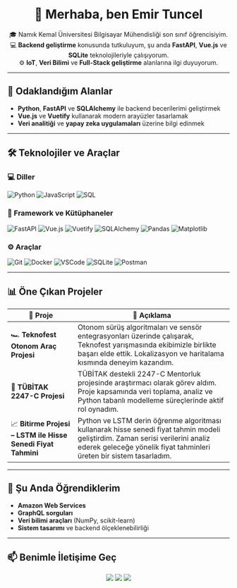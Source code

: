 <!-- Emir Tuncel | GitHub Profile README -->

<h1 align="center">👋 Merhaba, ben Emir Tuncel</h1>

<p align="center">
🎓 Namık Kemal Üniversitesi Bilgisayar Mühendisliği son sınıf öğrencisiyim.<br>
💻 <strong>Backend geliştirme</strong> konusunda tutkuluyum, şu anda <strong>FastAPI</strong>, <strong>Vue.js</strong> ve <strong>SQLite</strong> teknolojileriyle çalışıyorum.<br>
⚙️ <strong>IoT</strong>, <strong>Veri Bilimi</strong> ve <strong>Full-Stack geliştirme</strong> alanlarına ilgi duyuyorum.

</p>

---

## 🧠 Odaklandığım Alanlar
- **Python**, **FastAPI** ve **SQLAlchemy** ile backend becerilerimi geliştirmek  
- **Vue.js** ve **Vuetify** kullanarak modern arayüzler tasarlamak  
- **Veri analitiği** ve **yapay zeka uygulamaları** üzerine bilgi edinmek  

---

## 🛠️ Teknolojiler ve Araçlar  

### 💻 Diller  
![Python](https://img.shields.io/badge/Python-3776AB?style=for-the-badge&logo=python&logoColor=white)
![JavaScript](https://img.shields.io/badge/JavaScript-F7DF1E?style=for-the-badge&logo=javascript&logoColor=black)
![SQL](https://img.shields.io/badge/SQL-005C84?style=for-the-badge&logo=sqlite&logoColor=white)

### 🧩 Framework ve Kütüphaneler  
![FastAPI](https://img.shields.io/badge/FastAPI-009688?style=for-the-badge&logo=fastapi&logoColor=white)
![Vue.js](https://img.shields.io/badge/Vue.js-4FC08D?style=for-the-badge&logo=vuedotjs&logoColor=white)
![Vuetify](https://img.shields.io/badge/Vuetify-1867C0?style=for-the-badge&logo=vuetify&logoColor=white)
![SQLAlchemy](https://img.shields.io/badge/SQLAlchemy-D71F00?style=for-the-badge&logo=python&logoColor=white)
![Pandas](https://img.shields.io/badge/Pandas-150458?style=for-the-badge&logo=pandas&logoColor=white)
![Matplotlib](https://img.shields.io/badge/Matplotlib-11557C?style=for-the-badge&logo=plotly&logoColor=white)

### ⚙️ Araçlar  
![Git](https://img.shields.io/badge/Git-F05032?style=for-the-badge&logo=git&logoColor=white)
![Docker](https://img.shields.io/badge/Docker-2496ED?style=for-the-badge&logo=docker&logoColor=white)
![VSCode](https://img.shields.io/badge/VS%20Code-007ACC?style=for-the-badge&logo=visualstudiocode&logoColor=white)
![SQLite](https://img.shields.io/badge/SQLite-07405E?style=for-the-badge&logo=sqlite&logoColor=white)
![Postman](https://img.shields.io/badge/Postman-FF6C37?style=for-the-badge&logo=postman&logoColor=white)

---

## 📊 Öne Çıkan Projeler

| 🚀 Proje | 🧩 Açıklama |
|----------|-------------|
| 🏎️ **Teknofest Otonom Araç Projesi** | Otonom sürüş algoritmaları ve sensör entegrasyonları üzerinde çalışarak, Teknofest yarışmasında ekibimizle birlikte başarı elde ettik. Lokalizasyon ve haritalama kısmında deneyim kazandım. |
| 🔬 **TÜBİTAK 2247-C Projesi** | TÜBİTAK destekli 2247-C Mentorluk projesinde araştırmacı olarak görev aldım. Proje kapsamında veri toplama, analiz ve Python tabanlı modelleme süreçlerinde aktif rol oynadım. |
| 📈 **Bitirme Projesi – LSTM ile Hisse Senedi Fiyat Tahmini** | Python ve LSTM derin öğrenme algoritması kullanarak hisse senedi fiyat tahmin modeli geliştirdim. Zaman serisi verilerini analiz ederek geleceğe yönelik fiyat tahminleri üreten bir sistem tasarladım. |

---

## 🌱 Şu Anda Öğrendiklerim  
- **Amazon Web Services**
- **GraphQL sorguları** 
- **Veri bilimi araçları** (NumPy, scikit-learn)  
- **Sistem tasarımı** ve backend ölçeklenebilirliği  

---



## 📫 Benimle İletişime Geç  

<p align="center">
  <a href="https://linkedin.com/in/emirtuncel/"><img src="https://img.shields.io/badge/LinkedIn-0A66C2?style=for-the-badge&logo=linkedin&logoColor=white"></a>
  <a href="https://github.com/emirtuncell"><img src="https://img.shields.io/badge/GitHub-181717?style=for-the-badge&logo=github&logoColor=white"></a>
  <a href="mailto:emirtuncel59@icloud.com"><img src="https://img.shields.io/badge/E-posta-D14836?style=for-the-badge&logo=gmail&logoColor=white"></a>
</p>


